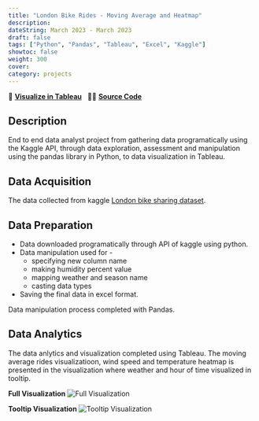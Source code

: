```yaml
---
title: "London Bike Rides - Moving Average and Heatmap"
description: 
dateString: March 2023 - March 2023
draft: false
tags: ["Python", "Pandas", "Tableau", "Excel", "Kaggle"]
showtoc: false
weight: 300
cover: 
category: projects
--- 
```

🔗 [**Visualize in Tableau**](https://public.tableau.com/views/LondonBikeRides-MovingAverageandHeatmap_16803344810800/Dashboard1?:language=en-US&:display_count=n&:origin=viz_share_link) &nbsp; 👩‍💻 [**Source Code**](https://github.com/sajaldoes/data_viz_moving_avg_heatmap) 

## Description
End to end data analyst project from gathering data programatically using the Kaggle API, through data exploration, assessment and manipulation using the pandas library in Python, to data visualization in Tableau.

## Data Acquisition
The data collected from kaggle [London bike sharing dataset](https://www.kaggle.com/datasets/hmavrodiev/london-bike-sharing-dataset). 

## Data Preparation
- Data downloaded programatically through API of kaggle using python.
- Data manipulation used for -
	- specifying new column name
	- making humidity percent value
	- mapping weather and season name
	- casting data types
- Saving the final data in excel format.  

Data manipulation process completed with Pandas.

## Data Analytics
The data anlytics and visualization completed using Tableau. The moving average rides visualizatioon, wind speed and temperature heatmap is presented in the visualization where weather and hour of time visualized in tooltip.

**Full Visualization**
![Full Visualization](/projects/data_viz_london/viz.png)

**Tooltip Visualization**
![Tooltip Visualization](/projects/data_viz_london/tooltip.png)